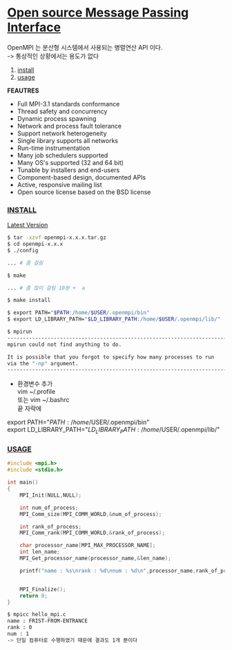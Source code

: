 # [Open source Message Passing Interface](../)<a name = "TOP"></a>

OpenMPI 는 분산형 시스템에서 사용되는 병렬연산 API 이다.  
 -> 통상적인 상황에서는 용도가 없다  

1. [install](#install)
2. [usage](#usage)

**FEAUTRES**  
+ Full MPI-3.1 standards conformance
+ Thread safety and concurrency
+ Dynamic process spawning
+ Network and process fault tolerance
+ Support network heterogeneity
+ Single library supports all networks
+ Run-time instrumentation
+ Many job schedulers supported 
+ Many OS's supported (32 and 64 bit)
+ Tunable by installers and end-users
+ Component-based design, documented APIs
+ Active, responsive mailing list
+ Open source license based on the BSD license 

### [INSTALL](#TOP)<a name = "install"></a>

[Latest Version](https://www.open-mpi.org/software/ompi/)  

```bash
$ tar -xzvf openmpi-x.x.x.tar.gz
$ cd openmpi-x.x.x
$ ./config

... # 좀 걸림

$ make

... # 좀 많이 걸림 10분 +  a

$ make install

$ export PATH="$PATH:/home/$USER/.openmpi/bin"    
$ export LD_LIBRARY_PATH="$LD_LIBRARY_PATH:/home/$USER/.openmpi/lib/"  

$ mpirun
--------------------------------------------------------------------------
mpirun could not find anything to do.

It is possible that you forgot to specify how many processes to run
via the "-np" argument.
--------------------------------------------------------------------------

```


+ 환경변수 추가   
vim ~/.profile    
또는
vim ~/.bashrc  
끝 자락에   

export PATH="$PATH:/home/$USER/.openmpi/bin"    
export LD_LIBRARY_PATH="$LD_LIBRARY_PATH:/home/$USER/.openmpi/lib/"  



### [USAGE](#TOP)<a name = "usage"></a>

```C++
#include <mpi.h>
#include <stdio.h>

int main()
{
	MPI_Init(NULL,NULL);

	int num_of_process;
	MPI_Comm_size(MPI_COMM_WORLD,&num_of_process);

	int rank_of_process;
	MPI_Comm_rank(MPI_COMM_WORLD,&rank_of_process);

	char processor_name[MPI_MAX_PROCESSOR_NAME];
	int len_name;
	MPI_Get_processor_name(processor_name,&len_name);

	printf("name : %s\nrank : %d\nnum : %d\n",processor_name,rank_of_process,num_of_process);


	MPI_Finalize();
	return 0;
}

```

```bash
$ mpicc hello_mpi.c
name : FRIST-FROM-ENTRANCE
rank : 0
num : 1
-> 단일 컴퓨터로 수행하였기 때문에 결과도 1개 뿐이다  

```









````
